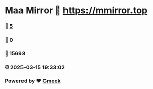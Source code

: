 # Maa Mirror :link: https://mmirror.top 
### :page_facing_up: [5](https://mmirror.top/tag.html) 
### :speech_balloon: 0 
### :hibiscus: 15698 
### :alarm_clock: 2025-03-15 19:33:02 
### Powered by :heart: [Gmeek](https://github.com/Meekdai/Gmeek)
